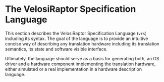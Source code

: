 # The VelosiRaptor Specification Language

This section describes the VelosiRaptor Specification Language (`vrs`) including
its syntax. The goal of the language is to provide an intuitive concise way of
describing any translation hardware including its translation semantics,
its state and software visible interface.

Ultimately, the language should serve as a basis for generating both, an OS driver
and a hardware component implementing the translation hardware, either simulated
or a real implementation in a hardware description language.


